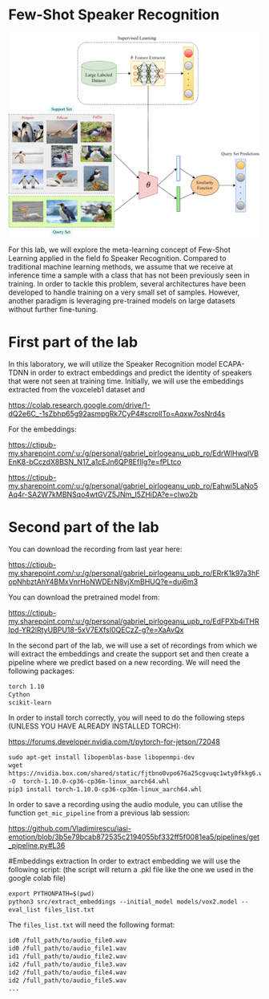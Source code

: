# Few-Shot Speaker Recognition

![alt text](https://github.com/gabitza-tech/iasi_lab_sr/blob/main/few-shot.png?raw=true)

For this lab, we will explore the meta-learning concept of Few-Shot Learning applied in the field fo Speaker Recognition. Compared to traditional machine learning methods, we assume that we receive at inference time a sample with a class that has not been previously seen in training. In order to tackle this problem, several architectures have been developed to handle training on a very small set of samples. However, another paradigm is leveraging pre-trained models on large datasets without further fine-tuning.

# First part of the lab
In this laboratory, we will utilize the Speaker Recognition model ECAPA-TDNN in order to extract embeddings and predict the identity of speakers that were not seen at training time. Initially, we will use the embeddings extracted from the voxceleb1 dataset and 

https://colab.research.google.com/drive/1-dQ2e6C_-1sZbhp65g92asmpgRk7CyP4#scrollTo=Aqxw7osNrd4s

For the embeddings:

https://ctipub-my.sharepoint.com/:u:/g/personal/gabriel_pirlogeanu_upb_ro/EdrWlHwqIVBEnK8-bCczdX8BSN_N17_a1cEJn6QP8EfIIg?e=fPLtco

https://ctipub-my.sharepoint.com/:u:/g/personal/gabriel_pirlogeanu_upb_ro/Eahwi5LaNo5Aq4r-SA2W7kMBNSqo4wtGVZ5JNm_l5ZHiDA?e=clwo2b

# Second part of the lab
You can download the recording from last year here:

https://ctipub-my.sharepoint.com/:u:/g/personal/gabriel_pirlogeanu_upb_ro/ERrK1k97a3hFopNhbztAhY4BMxVnrHoNWDErN8vjXmBHUQ?e=duj6m3


You can download the pretrained model from:

https://ctipub-my.sharepoint.com/:u:/g/personal/gabriel_pirlogeanu_upb_ro/EdFPXb4iTHRIpd-YR2lRtyUBPU18-5xV7EXfsI0QECzZ-g?e=XaAvQx

In the second part of the lab, we will use a set of recordings from which we will extract the embeddings and create the support set and then create a pipeline where we predict based on a new recording. We will need the following packages:

```
torch 1.10
Cython
scikit-learn
```

In order to install torch correctly, you will need to do the following steps (UNLESS YOU HAVE ALREADY INSTALLED TORCH): 

https://forums.developer.nvidia.com/t/pytorch-for-jetson/72048

```
sudo apt-get install libopenblas-base libopenmpi-dev
wget https://nvidia.box.com/shared/static/fjtbno0vpo676a25cgvuqc1wty0fkkg6.whl -O  torch-1.10.0-cp36-cp36m-linux_aarch64.whl
pip3 install torch-1.10.0-cp36-cp36m-linux_aarch64.whl

```

In order to save a recording using the audio module, you can utilise the function `get_mic_pipeline` from a previous lab session:

https://github.com/Vladimirescu/iasi-emotion/blob/3b5e79bcab872535c2194055bf332ff5f0081ea5/pipelines/get_pipeline.py#L36

#Embeddings extraction
In order to extract embedding we will use the following script: (the script will return a .pkl file like the one we used in the google colab file)

```
export PYTHONPATH=$(pwd)
python3 src/extract_embeddings --initial_model models/vox2.model --eval_list files_list.txt
```

The `files_list.txt` will need the following format:
```
id0 /full_path/to/audio_file0.wav
id0 /full_path/to/audio_file1.wav
id1 /full_path/to/audio_file2.wav
id2 /full_path/to/audio_file3.wav
id2 /full_path/to/audio_file4.wav
id2 /full_path/to/audio_file5.wav
...
```


